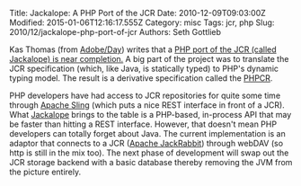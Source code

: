 Title: Jackalope: A PHP Port of the JCR
Date: 2010-12-09T09:03:00Z
Modified: 2015-01-06T12:16:17.555Z
Category: misc
Tags: jcr, php
Slug: 2010/12/jackalope-php-port-of-jcr
Authors: Seth Gottlieb

Kas Thomas (from [Adobe/Day](http://www.day.com)) writes that a [PHP port of the JCR (called Jackalope) is near completion.](http://dev.day.com/content/ddc/blog/2010/12/a_php_port_of_jcr.html) A big part of the project was to translate the JCR specification (which, like Java, is statically typed) to PHP's dynamic typing model.  The result is a derivative specification called the [PHPCR](https://github.com/jackalope/phpcr/blob/master/doc/JCR_TO_PHPCR.txt).  
  
PHP developers have had access to JCR repositories for quite some time through [Apache Sling](http://sling.apache.org/site/index.html) (which puts a nice REST interface in front of a JCR).  What [Jackalope](https://fosswiki.liip.ch/display/jackalope/Home) brings to the table is a PHP-based, in-process API that may be faster than hitting a REST interface.  However, that doesn't mean PHP developers can totally forget about Java.  The current implementation is an adaptor that connects to a JCR ([Apache JackRabbit](http://jackrabbit.apache.org/)) through webDAV (so http is still in the mix too).  The next phase of development will swap out the JCR storage backend with a basic database thereby removing the JVM from the picture entirely.
